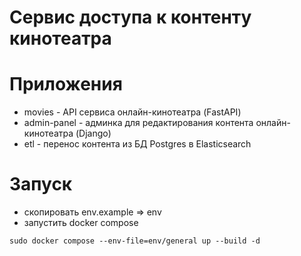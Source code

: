 # Сервис доступа к контенту кинотеатра

# Приложения
* movies - API сервиса онлайн-кинотеатра (FastAPI)
* admin-panel - админка для редактирования контента онлайн-кинотеатра (Django)
* etl - перенос контента из БД Postgres в Elasticsearch

# Запуск 
* скопировать env.example => env
* запустить docker compose
```
sudo docker compose --env-file=env/general up --build -d
```